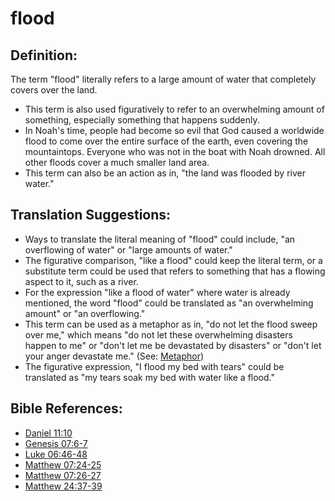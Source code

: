 # flood #

## Definition: ##

The term "flood" literally refers to a large amount of water that completely covers over the land. 

* This term is also used figuratively to refer to an overwhelming amount of something, especially something that happens suddenly.
* In Noah's time, people had become so evil that God caused a worldwide flood to come over the entire surface of the earth, even covering the mountaintops. Everyone who was not in the boat with Noah drowned. All other floods cover a much smaller land area.
* This term can also be an action as in, "the land was flooded by river water."

## Translation Suggestions: ##

* Ways to translate the literal meaning of "flood" could include, "an overflowing of water" or "large amounts of water."
* The figurative comparison, "like a flood" could keep the literal term, or a substitute term could be used that refers to something that has a flowing aspect to it, such as a river.
* For the expression "like a flood of water" where water is already mentioned, the word "flood" could be translated as "an overwhelming amount" or "an overflowing."
* This term can be used as a metaphor as in, "do not let the flood sweep over me," which means "do not let these overwhelming disasters happen to me" or "don't let me be devastated by disasters" or "don't let your anger devastate me." (See: [Metaphor](en/ta-vol1/translate/man/figs-metaphor))
* The figurative expression, "I flood my bed with tears" could be translated as "my tears soak my bed with water like a flood."



## Bible References: ##

* [Daniel 11:10](en/tn/dan/help/11/10)
* [Genesis 07:6-7](en/tn/gen/help/07/06)
* [Luke 06:46-48](en/tn/luk/help/06/46)
* [Matthew 07:24-25](en/tn/mat/help/07/24)
* [Matthew 07:26-27](en/tn/mat/help/07/26)
* [Matthew 24:37-39](en/tn/mat/help/24/37)